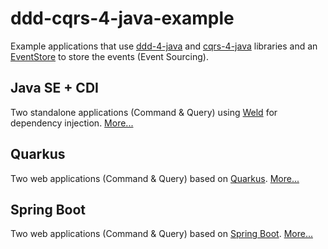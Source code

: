 # ddd-cqrs-4-java-example
Example applications that use [ddd-4-java](https://github.com/fuinorg/ddd-4-java) and [cqrs-4-java](https://github.com/fuinorg/cqrs-4-java) libraries and an [EventStore](https://eventstore.org/) to store the events (Event Sourcing).

## Java SE + CDI
Two standalone applications (Command & Query) using [Weld](https://weld.cdi-spec.org/) for dependency injection.
[More...](java-se-cdi)

## Quarkus
Two web applications (Command & Query) based on [Quarkus](https://quarkus.io/).
[More...](spring-boot)

## Spring Boot
Two web applications (Command & Query) based on [Spring Boot](https://spring.io/projects/spring-boot/).
[More...](quarkus)
